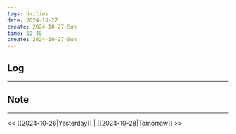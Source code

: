 ```yaml
---
tags: dailies  
date: 2024-10-27
create: 2024-10-27-Sun
time: 12:40
create: 2024-10-27-Sun
---
```

## Log
---


## Note
---


<< [[2024-10-26|Yesterday]] | [[2024-10-28|Tomorrow]] >>